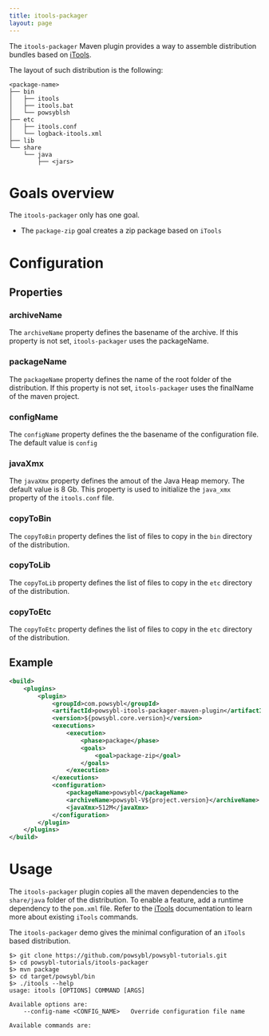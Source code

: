 ```yaml
---
title: itools-packager
layout: page
---
```


The `itools-packager` Maven plugin provides a way to assemble distribution bundles based on [iTools](../tools/index.md).

The layout of such distribution is the following:
```
<package-name>
├── bin
│   ├── itools
│   ├── itools.bat
│   └── powsyblsh
├── etc
│   ├── itools.conf
│   └── logback-itools.xml
├── lib
└── share
    └── java
        ├── <jars>
```

# Goals overview
The `itools-packager` only has one goal.
- The `package-zip` goal creates a zip package based on `iTools`

# Configuration

## Properties

### archiveName
The `archiveName` property defines the basename of the archive. If this property is not set, `itools-packager` uses the
packageName.

### packageName
The `packageName` property defines the name of the root folder of the distribution. If this property is not set,
`itools-packager` uses the finalName of the maven project.

### configName
The `configName` property defines the the basename of the configuration file. The default value is `config`

### javaXmx
The `javaXmx` property defines the amout of the Java Heap memory. The default value is 8 Gb. This property is used to
initialize the `java_xmx` property of the `itools.conf` file.

### copyToBin
The `copyToBin` property defines the list of files to copy in the `bin` directory of the distribution.

### copyToLib
The `copyToLib` property defines the list of files to copy in the `etc` directory of the distribution.

### copyToEtc
The `copyToEtc` property defines the list of files to copy in the `etc` directory of the distribution.

## Example
```xml
<build>
    <plugins>
        <plugin>
            <groupId>com.powsybl</groupId>
            <artifactId>powsybl-itools-packager-maven-plugin</artifactId>
            <version>${powsybl.core.version}</version>
            <executions>
                <execution>
                    <phase>package</phase>
                    <goals>
                        <goal>package-zip</goal>
                    </goals>
                </execution>
            </executions>
            <configuration>
                <packageName>powsybl</packageName>
                <archiveName>powsybl-V${project.version}</archiveName>
                <javaXmx>512M</javaXmx>
            </configuration>
        </plugin>
    </plugins>
</build>
```

# Usage
The `itools-packager` plugin copies all the maven dependencies to the `share/java` folder of the distribution. To enable
a feature, add a runtime dependency to the `pom.xml` file. Refer to the [iTools](../tools/index.md) documentation to
learn more about existing `iTools` commands.

The `itools-packager` demo gives the minimal configuration of an `iTools` based distribution.
```shell
$> git clone https://github.com/powsybl/powsybl-tutorials.git
$> cd powsybl-tutorials/itools-packager
$> mvn package
$> cd target/powsybl/bin
$> ./itools --help
usage: itools [OPTIONS] COMMAND [ARGS]

Available options are:
    --config-name <CONFIG_NAME>   Override configuration file name

Available commands are:

```
